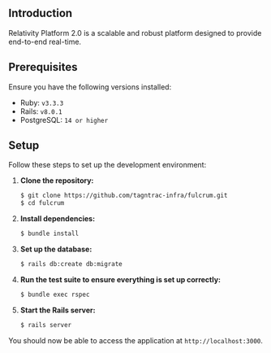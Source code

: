 ## Introduction

Relativity Platform 2.0 is a scalable and robust platform designed to provide end-to-end real-time.

## Prerequisites

Ensure you have the following versions installed:

- Ruby: `v3.3.3`
- Rails: `v8.0.1`
- PostgreSQL: `14 or higher`

## Setup

Follow these steps to set up the development environment:

1. **Clone the repository:**

   ```bash
   $ git clone https://github.com/tagntrac-infra/fulcrum.git
   $ cd fulcrum
   ```

2. **Install dependencies:**

   ```bash
   $ bundle install
   ```

3. **Set up the database:**

   ```bash
   $ rails db:create db:migrate
   ```

4. **Run the test suite to ensure everything is set up correctly:**

   ```bash
   $ bundle exec rspec
   ```

5. **Start the Rails server:**
   ```bash
   $ rails server
   ```

You should now be able to access the application at `http://localhost:3000`.
